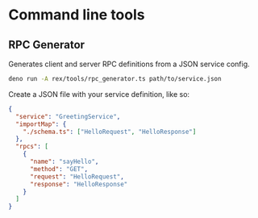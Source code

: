 # Command line tools

## RPC Generator

Generates client and server RPC definitions from a JSON service config.

```sh
deno run -A rex/tools/rpc_generator.ts path/to/service.json
```

Create a JSON file with your service definition, like so:

```json
{
  "service": "GreetingService",
  "importMap": {
    "./schema.ts": ["HelloRequest", "HelloResponse"]
  },
  "rpcs": [
    {
      "name": "sayHello",
      "method": "GET",
      "request": "HelloRequest",
      "response": "HelloResponse"
    }
  ]
}
```
